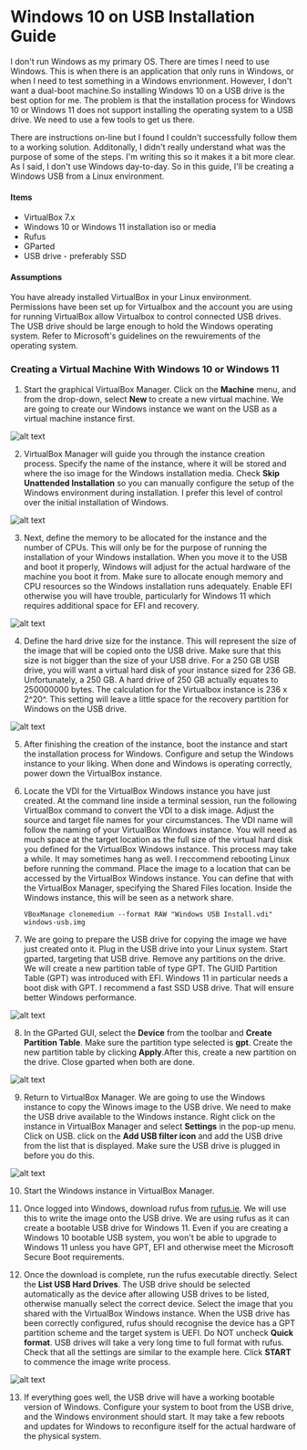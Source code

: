 #  Windows 10 on USB Installation Guide
I don't run Windows as my primary OS. There are times I need to use Windows. This is when there is an application that only runs in Windows, or when I need to test something in a Windows envrionment. However, I don't want a dual-boot machine.So installing Windows 10 on a USB drive is the best option for me. The problem is that the installation process for Windows 10 or Windows 11 does not support installing the operating system to a USB drive. We need to use a few tools to get us there.

There are instructions on-line but I found I couldn't successfully follow them to a working solution. Additonally, I didn't really understand what was the purpose of some of the steps. I'm writing this so it makes it a bit more clear. As I said, I don't use Windows day-to-day. So in this guide, I'll be creating a Windows USB from a Linux environment.

#### Items
- VirtualBox 7.x
- Windows 10 or Windows 11 installation iso or media
- Rufus
- GParted
- USB drive - preferably SSD

#### Assumptions
You have already installed VirtualBox in your Linux environment. Permissions have been set up for Virtualbox and the account you are using for running VirtualBox allow Virtualbox to control connected USB drives. The USB drive should be large enough to hold the Windows operating system. Refer to Microsoft's guidelines on the rewuirements of the operating system.
### Creating a Virtual Machine With Windows 10 or Windows 11
1. Start the graphical VirtualBox Manager. Click on the **Machine** menu, and from the drop-down, select **New** to create a new virtual machine. We are going to create our Windows instance we want on the USB as a virtual machine instance first.

![alt text](https://raw.githubusercontent.com/BandedHawk/windows-on-usb/master/images/virtualbox-manager.png "Create Instance")

2. VirtualBox Manager will guide you through the instance creation process. Specify the name of the instance, where it will be stored and where the iso image for the Windows installation media. Check **Skip Unattended Installation** so you can manually configure the setup of the Windows environment during installation. I prefer this level of control over the initial installation of Windows.

![alt text](https://raw.githubusercontent.com/BandedHawk/windows-on-usb/master/images/create-instance.png "Define Instance Information")

3. Next, define the memory to be allocated for the instance and the number of CPUs. This will only be for the purpose of running the installation of your Windows installation. When you move it to the USB and boot it properly, Windows will adjust for the actual hardware of the machine you boot it from. Make sure to allocate enough memory and CPU resources so the Windows installation runs adequately. Enable EFI otherwise you will have trouble, particularly for Windows 11 which requires additional space for EFI and recovery.

![alt text](https://raw.githubusercontent.com/BandedHawk/windows-on-usb/master/images/define-hardware.png "Define Hardware")

4. Define the hard drive size for the instance. This will represent the size of the image that will be copied onto the USB drive. Make sure that this size is not bigger than the size of your USB drive. For a 250 GB USB drive, you will want a virtual hard disk of your instance sized for 236 GB. Unfortunately, a 250 GB. A hard drive of 250 GB actually equates to 250000000 bytes.  The calculation for the Virtualbox instance is 236 x 2^20^. This setting will leave a little space for the recovery partition for Windows on the USB drive.

![alt text](https://raw.githubusercontent.com/BandedHawk/windows-on-usb/master/images/define-hard-drive.png "Define Hard Drive")

5. After finishing the creation of the instance, boot the instance and start the installation process for Windows. Configure and setup the Windows instance to your liking. When done and Windows is operating correctly, power down the VirtualBox instance.

6. Locate the VDI for the VirtualBox Windows instance you have just created. At the command line inside a terminal session, run the following VirtualBox command to convert the VDI to a disk image. Adjust the source and target file names for your circumstances. The VDI name will follow the naming of your VirtualBox Windows instance. You will need as much space at the target location as the full size of the virtual hard disk you defined for the VirtualBox Windows instance. This process may take a while. It may sometimes hang as well. I reccommend rebooting Linux before running the command. Place the image to a location that can be accessed by the VirtualBox Windows instance. You can define that with the VirtualBox Manager, specifying the Shared Files location. Inside the Windows instance, this will be seen as a network share.

    `VBoxManage clonemedium --format RAW "Windows USB Install.vdi" windows-usb.img`

7. We are going to prepare the USB drive for copying the image we have just created onto it. Plug in the USB drive into your Linux system. Start gparted, targeting that USB drive. Remove any partitions on the drive. We will create a new partition table of type GPT. The GUID Partition Table (GPT) was introduced with EFI. Windows 11 in particular needs a boot disk with GPT. I recommend a fast SSD USB drive. That will ensure better Windows performance.

![alt text](https://raw.githubusercontent.com/BandedHawk/windows-on-usb/master/images/gparted.png "GParted Main Screen")

8. In the GParted GUI, select the **Device** from the toolbar and **Create Partition Table**. Make sure the partition type selected is **gpt**. Create the new partition table by clicking **Apply**.After this, create a new partition on the drive. Close gparted when both are done.

![alt text](https://raw.githubusercontent.com/BandedHawk/windows-on-usb/master/images/gparted-partition-table.png "GParted Create Partition Screen")

9. Return to VirtualBox Manager. We are going to use the Windows instance to copy the Winows image to the USB drive. We need to make the USB drive available to the Windows instance. Right click on the instance in VirtualBox Manager and select **Settings** in the pop-up menu. Click on USB. click on the **Add USB filter icon** and add the USB drive from the list that is displayed. Make sure the USB drive is plugged in before you do this.

![alt text](https://raw.githubusercontent.com/BandedHawk/windows-on-usb/master/images/virtualbox-usb-settings.png "VirtualBox USB Settings")

10. Start the Windows instance in VirtualBox Manager.

11. Once logged into Windows, download rufus from [rufus.ie](https://rufus.ie/en/). We will use this to write the image onto the USB drive. We are using rufus as it can create a bootable USB drive for Windows 11. Even if you are creating a Windows 10 bootable USB system, you won't be able to upgrade to Windows 11 unless you have GPT, EFI and otherwise meet the Microsoft Secure Boot requirements.

12. Once the download is complete, run the rufus executable directly. Select the **List USB Hard Drives**. The USB drive should be selected automatically as the device after allowing USB drives to be listed, otherwise manually select the correct device. Select the image that you shared with the VirtualBox Windows instance. When the USB drive has been correctly configured, rufus should recognise the device has a GPT partition scheme and the target system is UEFI. Do NOT uncheck **Quick format**. USB drives will take a very long time to full format with rufus. Check that all the settings are similar to the example here. Click **START** to commence the image write process.

![alt text](https://raw.githubusercontent.com/BandedHawk/windows-on-usb/master/images/rufus.png "Rufus Settings")

13. If everything goes well, the USB drive will have a working bootable version of Windows. Configure your system to boot from the USB drive, and the Windows environment should start. It may take a few reboots and updates for Windows to reconfigure itself for the actual hardware of the physical system.
